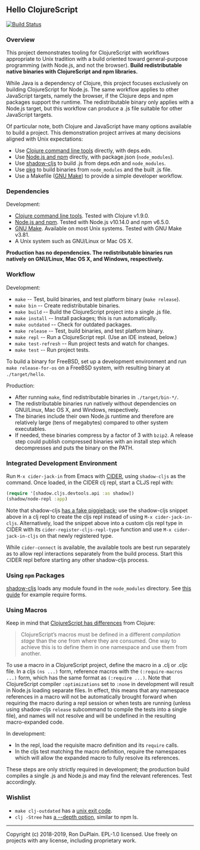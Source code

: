 ## Hello ClojureScript

[![Build Status][build]](https://travis-ci.org/rduplain/hello-cljs)


### Overview

This project demonstrates tooling for ClojureScript with workflows appropriate
to Unix tradition with a build oriented toward general-purpose programming
(with Node.js, and not the browser). **Build redistributable native binaries
with ClojureScript and npm libraries.**

While Java is a dependency of Clojure, this project focuses exclusively on
building ClojureScript for Node.js. The same workflow applies to other
JavaScript targets, namely the browser, if the Clojure deps and npm packages
support the runtime. The redistributable binary only applies with a Node.js
target, but this workflow can produce a .js file suitable for other JavaScript
targets.

Of particular note, both Clojure and JavaScript have many options available to
build a project. This demonstration project arrives at many decisions aligned
with Unix expectations:

* Use [Clojure command line tools][clojure cli] directly, with deps.edn.
* Use [Node.js and npm][node.js] directly, with package.json (`node_modules`).
* Use [shadow-cljs][shadow-cljs] to build .js from deps.edn and `node_modules`.
* Use [pkg][pkg] to build binaries from `node_modules` and the built .js file.
* Use a Makefile ([GNU Make][make]) to provide a simple developer workflow.

[clojure cli]: https://clojure.org/guides/getting_started
[node.js]: https://nodejs.org/
[shadow-cljs]: http://shadow-cljs.org/
[pkg]: https://github.com/zeit/pkg
[make]: https://www.gnu.org/software/make/


### Dependencies

Development:

* [Clojure command line tools][clojure cli]. Tested with Clojure v1.9.0.
* [Node.js and npm][node.js]. Tested with Node.js v10.14.0 and npm v6.5.0.
* [GNU Make][make]. Available on most Unix systems. Tested with GNU Make v3.81.
* A Unix system such as GNU/Linux or Mac OS X.

**Production has no dependencies. The redistributable binaries run natively on
GNU/Linux, Mac OS X, and Windows, respectively.**


### Workflow

Development:

* `make` -- Test, build binaries, and test platform binary (`make release`).
* `make bin` -- Create redistributable binaries.
* `make build` -- Build the ClojureScript project into a single .js file.
* `make install` -- Install packages; this is run automatically.
* `make outdated` -- Check for outdated packages.
* `make release` -- Test, build binaries, and test platform binary.
* `make repl` -- Run a ClojureScript repl. (Use an IDE instead, below.)
* `make test-refresh` -- Run project tests and watch for changes.
* `make test` -- Run project tests.

To build a binary for FreeBSD, set up a development environment and run `make
release-for-os` on a FreeBSD system, with resulting binary at `./target/hello`.


Production:

* After running `make`, find redistributable binaries in `./target/bin-*/`.
* The redistributable binaries run natively without dependencies on GNU/Linux,
  Mac OS X, and Windows, respectively.
* The binaries include their own Node.js runtime and therefore are relatively
  large (tens of megabytes) compared to other system executables.
* If needed, these binaries compress by a factor of 3 with `bzip2`. A release
  step could publish compressed binaries with an install step which
  decompresses and puts the binary on the PATH.


### Integrated Development Environment

Run `M-x cider-jack-in` from Emacs with [CIDER][cider], using `shadow-cljs` as
the command. Once loaded, in the CIDER clj repl, start a CLJS repl with:

```clojure
(require '[shadow.cljs.devtools.api :as shadow])
(shadow/node-repl :app)
```

Note that shadow-cljs [has a fake piggieback][shadow-cljs fake piggieback]; use
the shadow-cljs snippet above in a clj repl to create the cljs repl instead of
using `M-x cider-jack-in-cljs`. Alternatively, load the snippet above into a
custom cljs repl type in CIDER with its `cider-register-cljs-repl-type`
function and use `M-x cider-jack-in-cljs` on that newly registered type.

While `cider-connect` is available, the available tools are best run separately
as to allow repl interactions separately from the build process. Start this
CIDER repl before starting any other shadow-cljs process.

[cider]: https://docs.cider.mx/


### Using `npm` Packages

[shadow-cljs][shadow-cljs] loads any module found in the `node_modules`
directory. See [this guide][shadow-cljs npm] for example require forms.

[shadow-cljs npm]: https://clojureverse.org/t/guide-on-how-to-use-import-npm-modules-packages-in-clojurescript/2298/1
[shadow-cljs fake piggieback]: https://github.com/thheller/shadow-cljs/blob/2.7.10/src/main/shadow/cljs/devtools/server/fake_piggieback04.clj


### Using Macros

Keep in mind that [ClojureScript has differences][clojurescript differences]
from Clojure:

> ClojureScript’s macros must be defined in a different _compilation stage_
> than the one from where they are consumed. One way to achieve this is to
> define them in one namespace and use them from another.

To use a macro in a ClojureScript project, define the macro in a .clj or .cljc
file. In a cljs `(ns ...)` form, reference macros with the `(:require-macros
...)` form, which has the same format as `(:require ...)`. Note that
ClojureScript compiler `:optimizations` set to `:none` in development will
result in Node.js loading separate files. In effect, this means that any
namespace references in a macro will not be automatically brought forward when
requiring the macro during a repl session or when tests are running (unless
using shadow-cljs `release` subcommand to compile the tests into a single
file), and names will not resolve and will be undefined in the resulting
macro-expanded code.

In development:

* In the repl, load the requisite macro definition and its `require` calls.
* In the cljs test matching the macro definition, require the namespaces which
  will allow the expanded macro to fully resolve its references.

These steps are only strictly required in development; the production build
compiles a single .js and Node.js and may find the relevant references. Test
accordingly.

[clojurescript differences]: https://clojurescript.org/about/differences


### Wishlist

* `make clj-outdated` has a [unix exit code][depot exit].
* `clj -Stree` has [a --depth option][tools deps tree cli], similar to npm ls.

[depot exit]: https://github.com/Olical/depot/blob/v1.5.1/src/depot/outdated/main.clj#L52
[tools deps tree cli]: https://github.com/clojure/tools.deps.alpha/blob/tools.deps.alpha-0.5.460/src/main/clojure/clojure/tools/deps/alpha/script/print_tree.clj#L26


---

[build]: https://travis-ci.org/rduplain/hello-cljs.svg?branch=master

Copyright (c) 2018-2019, Ron DuPlain. EPL-1.0 licensed.
Use freely on projects with any license, including proprietary work.
